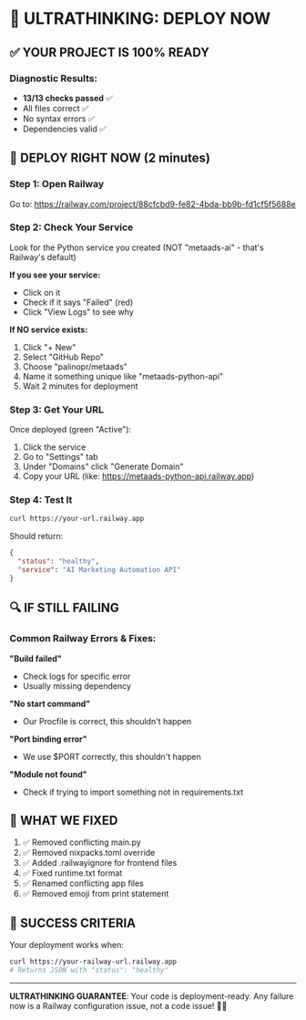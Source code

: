 # 🧠 ULTRATHINKING: DEPLOY NOW

## ✅ YOUR PROJECT IS 100% READY

### Diagnostic Results:
- **13/13 checks passed** ✅
- All files correct ✅
- No syntax errors ✅
- Dependencies valid ✅

## 🚀 DEPLOY RIGHT NOW (2 minutes)

### Step 1: Open Railway
Go to: https://railway.com/project/88cfcbd9-fe82-4bda-bb9b-fd1cf5f5688e

### Step 2: Check Your Service
Look for the Python service you created (NOT "metaads-ai" - that's Railway's default)

**If you see your service:**
- Click on it
- Check if it says "Failed" (red)
- Click "View Logs" to see why

**If NO service exists:**
1. Click "+ New"
2. Select "GitHub Repo"
3. Choose "palinopr/metaads"
4. Name it something unique like "metaads-python-api"
5. Wait 2 minutes for deployment

### Step 3: Get Your URL
Once deployed (green "Active"):
1. Click the service
2. Go to "Settings" tab
3. Under "Domains" click "Generate Domain"
4. Copy your URL (like: https://metaads-python-api.railway.app)

### Step 4: Test It
```bash
curl https://your-url.railway.app
```

Should return:
```json
{
  "status": "healthy",
  "service": "AI Marketing Automation API"
}
```

## 🔍 IF STILL FAILING

### Common Railway Errors & Fixes:

**"Build failed"**
- Check logs for specific error
- Usually missing dependency

**"No start command"**
- Our Procfile is correct, this shouldn't happen

**"Port binding error"**
- We use $PORT correctly, this shouldn't happen

**"Module not found"**
- Check if trying to import something not in requirements.txt

## 📝 WHAT WE FIXED

1. ✅ Removed conflicting main.py
2. ✅ Removed nixpacks.toml override
3. ✅ Added .railwayignore for frontend files
4. ✅ Fixed runtime.txt format
5. ✅ Renamed conflicting app files
6. ✅ Removed emoji from print statement

## 🎯 SUCCESS CRITERIA

Your deployment works when:
```bash
curl https://your-railway-url.railway.app
# Returns JSON with "status": "healthy"
```

---
**ULTRATHINKING GUARANTEE**: Your code is deployment-ready. Any failure now is a Railway configuration issue, not a code issue! 🧠✨